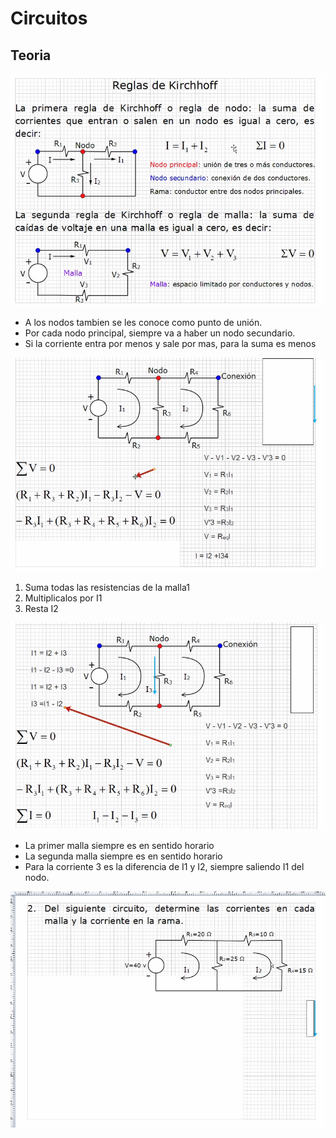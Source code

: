 # Circuitos

## Teoria

![T1](./img/2022-02-15-08-21.png)

- A los nodos tambien se les conoce como punto de unión.
- Por cada nodo principal, siempre va a haber un nodo secundario.
- Si la corriente entra por menos y sale por mas, para la suma es menos

![T2](./img/2022-02-15-09-10.png)

1. Suma todas las resistencias de la malla1
2. Multiplicalos por I1
3. Resta I2

![T3](./img/2022-02-15-09-18.png)

- La primer malla siempre es en sentido horario
- La segunda malla siempre es en sentido horario
- Para la corriente 3 es la diferencia de I1 y I2, siempre saliendo
 I1 del nodo.

![T4](./img/2022-02-15-09-20.png)
